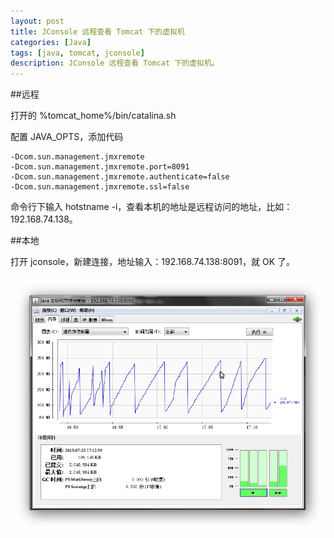 ```yaml
---
layout: post
title: JConsole 远程查看 Tomcat 下的虚拟机
categories: [Java]
tags: [java, tomcat, jconsole]
description: JConsole 远程查看 Tomcat 下的虚拟机。
---
```


##远程

打开的 %tomcat_home%/bin/catalina.sh

配置 JAVA_OPTS，添加代码

	-Dcom.sun.management.jmxremote
	-Dcom.sun.management.jmxremote.port=8091
	-Dcom.sun.management.jmxremote.authenticate=false
	-Dcom.sun.management.jmxremote.ssl=false

命令行下输入 hotstname -i，查看本机的地址是远程访问的地址，比如：192.168.74.138。

##本地

打开 jconsole，新建连接，地址输入：192.168.74.138:8091，就 OK 了。

![图片](/assets/media/2013-07-25-jconsole-remote-tomcat-1.png)